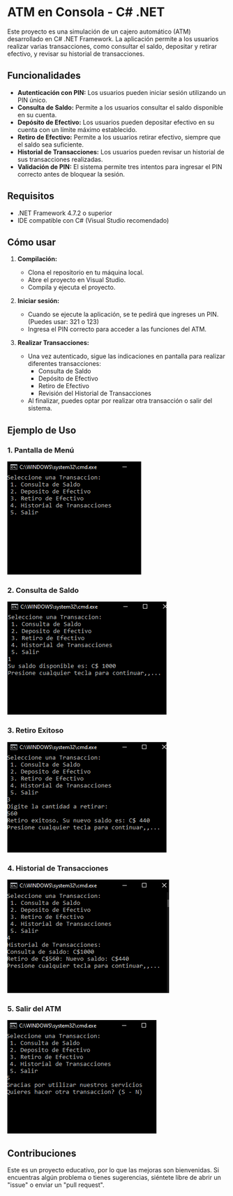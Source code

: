 # ATM en Consola - C# .NET

Este proyecto es una simulación de un cajero automático (ATM) desarrollado en C# .NET Framework. La aplicación permite a los usuarios realizar varias transacciones, como consultar el saldo, depositar y retirar efectivo, y revisar su historial de transacciones.

## Funcionalidades

- **Autenticación con PIN:** Los usuarios pueden iniciar sesión utilizando un PIN único.
- **Consulta de Saldo:** Permite a los usuarios consultar el saldo disponible en su cuenta.
- **Depósito de Efectivo:** Los usuarios pueden depositar efectivo en su cuenta con un límite máximo establecido.
- **Retiro de Efectivo:** Permite a los usuarios retirar efectivo, siempre que el saldo sea suficiente.
- **Historial de Transacciones:** Los usuarios pueden revisar un historial de sus transacciones realizadas.
- **Validación de PIN:** El sistema permite tres intentos para ingresar el PIN correcto antes de bloquear la sesión.

## Requisitos

- .NET Framework 4.7.2 o superior
- IDE compatible con C# (Visual Studio recomendado)

## Cómo usar

1. **Compilación:**
   - Clona el repositorio en tu máquina local.
   - Abre el proyecto en Visual Studio.
   - Compila y ejecuta el proyecto.

2. **Iniciar sesión:**
   - Cuando se ejecute la aplicación, se te pedirá que ingreses un PIN. (Puedes usar: 321 o 123)
   - Ingresa el PIN correcto para acceder a las funciones del ATM.

3. **Realizar Transacciones:**
   - Una vez autenticado, sigue las indicaciones en pantalla para realizar diferentes transacciones:
     - Consulta de Saldo
     - Depósito de Efectivo
     - Retiro de Efectivo
     - Revisión del Historial de Transacciones
   - Al finalizar, puedes optar por realizar otra transacción o salir del sistema.

## Ejemplo de Uso

### 1. Pantalla de Menú
![Menu de Transacciones](demo/demo-1.PNG)

### 2. Consulta de Saldo
![Consulta de Saldo](demo/demo-2.PNG)

### 3. Retiro Exitoso
![Retirar Dinero](demo/demo-3.PNG)

### 4. Historial de Transacciones
![Historial de Transacciones](demo/demo-4.PNG)

### 5. Salir del ATM
![Salir](demo/demo-5.PNG)

## Contribuciones

Este es un proyecto educativo, por lo que las mejoras son bienvenidas. Si encuentras algún problema o tienes sugerencias, siéntete libre de abrir un "issue" o enviar un "pull request".
